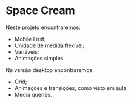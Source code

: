 # Space Cream

Neste projeto encontraremos: 
- Mobile First;
- Unidade de medida flexível;
- Variáveis;
- Animações simples.

Na versão desktop encontraremos: 
- Grid;
- Animações e transições, como visto em aula;
- Media queries.

